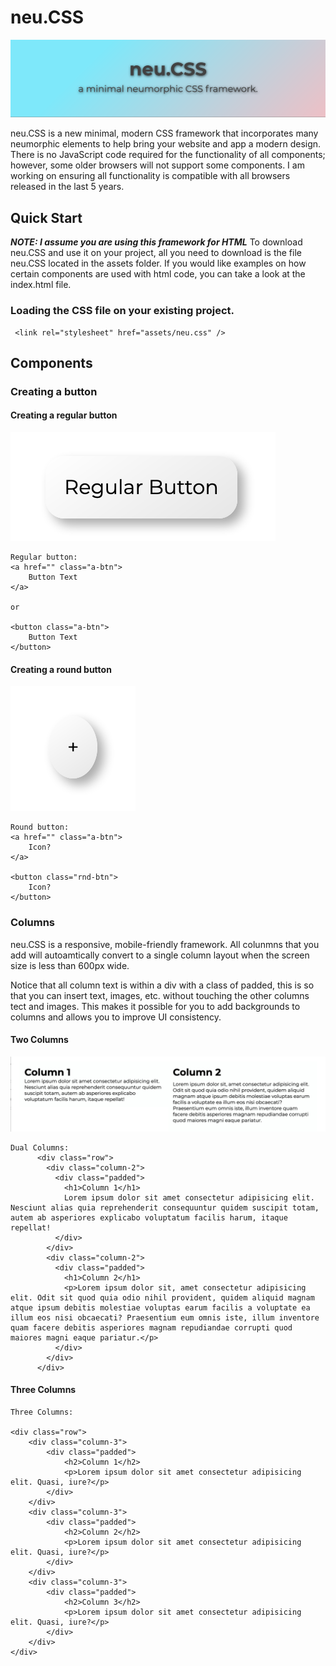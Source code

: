 # neu.CSS

![Banner](assets/readmeImages/banner.png)

neu.CSS is a new minimal, modern CSS framework that incorporates many neumorphic elements to help bring your website and app a modern design. There is no JavaScript code required for the functionality of all components; however, some older browsers will not support some components. I am working on ensuring all functionality is compatible with all browsers released in the last 5 years.

## Quick Start

**_NOTE: I assume you are using this framework for HTML_**
To download neu.CSS and use it on your project, all you need to download is the file neu.CSS located in the assets folder. If you would like examples on how certain components are used with html code, you can take a look at the index.html file.

### Loading the CSS file on your existing project.

```
 <link rel="stylesheet" href="assets/neu.css" />
```

## Components

### Creating a button

#### Creating a regular button

![Example of button](assets/readmeImages/buttonReg.png)

```
Regular button:
<a href="" class="a-btn">
    Button Text
</a>

or

<button class="a-btn">
    Button Text
</button>
```

#### Creating a round button

![Example of round button](assets/readmeImages/buttonRnd.png)

```
Round button:
<a href="" class="a-btn">
    Icon?
</a>

<button class="rnd-btn">
    Icon?
</button>

```

### Columns

neu.CSS is a responsive, mobile-friendly framework. All colunmns that you add will autoamtically convert to a single column layout when the screen size is less than 600px wide.

Notice that all column text is within a div with a class of padded, this is so that you can insert text, images, etc. without touching the other columns tect and images. This makes it possible for you to add backgrounds to columns and allows you to improve UI consistency.

#### Two Columns

![Example of two columns](assets/readmeImages/twoCols.png)

```
Dual Columns:
      <div class="row">
        <div class="column-2">
          <div class="padded">
            <h1>Column 1</h1>
            Lorem ipsum dolor sit amet consectetur adipisicing elit. Nesciunt alias quia reprehenderit consequuntur quidem suscipit totam, autem ab asperiores explicabo voluptatum facilis harum, itaque repellat!
          </div>
        </div>
        <div class="column-2">
          <div class="padded">
            <h1>Column 2</h1>
            <p>Lorem ipsum dolor sit, amet consectetur adipisicing elit. Odit sit quod quia odio nihil provident, quidem aliquid magnam atque ipsum debitis molestiae voluptas earum facilis a voluptate ea illum eos nisi obcaecati? Praesentium eum omnis iste, illum inventore quam facere debitis asperiores magnam repudiandae corrupti quod maiores magni eaque pariatur.</p>
          </div>
        </div>
      </div>
```

#### Three Columns

```
Three Columns:

<div class="row">
    <div class="column-3">
        <div class="padded">
            <h2>Column 1</h2>
            <p>Lorem ipsum dolor sit amet consectetur adipisicing elit. Quasi, iure?</p>
        </div>
    </div>
    <div class="column-3">
        <div class="padded">
            <h2>Column 2</h2>
            <p>Lorem ipsum dolor sit amet consectetur adipisicing elit. Quasi, iure?</p>
        </div>
    </div>
    <div class="column-3">
        <div class="padded">
            <h2>Column 3</h2>
            <p>Lorem ipsum dolor sit amet consectetur adipisicing elit. Quasi, iure?</p>
        </div>
    </div>
</div>
```
